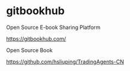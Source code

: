 # gitbookhub
Open Source E-book Sharing Platform

https://gitbookhub.com/


Open Source Book


https://github.com/hsliuping/TradingAgents-CN

